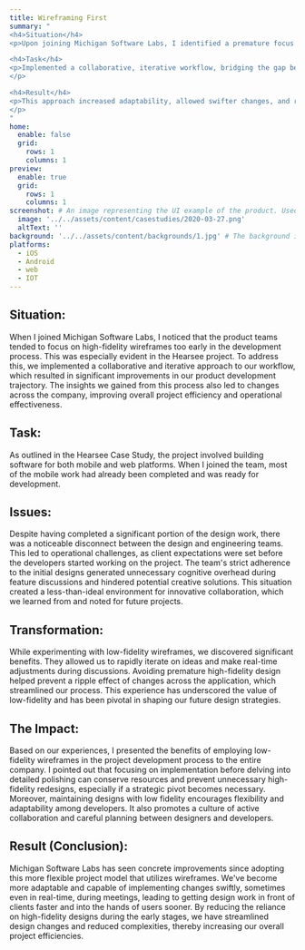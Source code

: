 ```yaml
---
title: Wireframing First
summary: "
<h4>Situation</h4>
<p>Upon joining Michigan Software Labs, I identified a premature focus on high-fidelity wireframes obscuring effective development, particularly in the Hearsee project.</p>

<h4>Task</h4>
<p>Implemented a collaborative, iterative workflow, bridging the gap between design and engineering teams, reducing cognitive overhead, and fostering innovation.
</p>

<h4>Result</h4>  
<p>This approach increased adaptability, allowed swifter changes, and reduced complexities in design changes. Our project efficiency soared, illustrating the value of a flexible, low-fidelity early stage design process in improving project outcomes.
</p>
"
home:
  enable: false
  grid:
    rows: 1
    columns: 1
preview:
  enable: true
  grid:
    rows: 1
    columns: 1
screenshot: # An image representing the UI example of the product. Used in preview cards
  image: '../../assets/content/casestudies/2020-03-27.png'
  altText: ''
background: '../../assets/content/backgrounds/1.jpg' # The background image used for preview cards
platforms:
  - iOS
  - Android
  - web
  - IOT
---
```


## Situation:

When I joined Michigan Software Labs, I noticed that the product teams tended to focus on high-fidelity wireframes too early in the development process. This was especially evident in the Hearsee project. To address this, we implemented a collaborative and iterative approach to our workflow, which resulted in significant improvements in our product development trajectory. The insights we gained from this process also led to changes across the company, improving overall project efficiency and operational effectiveness.

## Task:

As outlined in the Hearsee Case Study, the project involved building software for both mobile and web platforms. When I joined the team, most of the mobile work had already been completed and was ready for development.

## Issues:

Despite having completed a significant portion of the design work, there was a noticeable disconnect between the design and engineering teams. This led to operational challenges, as client expectations were set before the developers started working on the project. The team's strict adherence to the initial designs generated unnecessary cognitive overhead during feature discussions and hindered potential creative solutions. This situation created a less-than-ideal environment for innovative collaboration, which we learned from and noted for future projects.

## Transformation:

While experimenting with low-fidelity wireframes, we discovered significant benefits. They allowed us to rapidly iterate on ideas and make real-time adjustments during discussions. Avoiding premature high-fidelity design helped prevent a ripple effect of changes across the application, which streamlined our process. This experience has underscored the value of low-fidelity and has been pivotal in shaping our future design strategies.

## The Impact:

Based on our experiences, I presented the benefits of employing low-fidelity wireframes in the project development process to the entire company. I pointed out that focusing on implementation before delving into detailed polishing can conserve resources and prevent unnecessary high-fidelity redesigns, especially if a strategic pivot becomes necessary. Moreover, maintaining designs with low fidelity encourages flexibility and adaptability among developers. It also promotes a culture of active collaboration and careful planning between designers and developers.

## Result (Conclusion):

Michigan Software Labs has seen concrete improvements since adopting this more flexible project model that utilizes wireframes. We've become more adaptable and capable of implementing changes swiftly, sometimes even in real-time, during meetings, leading to getting design work in front of clients faster and into the hands of users sooner. By reducing the reliance on high-fidelity designs during the early stages, we have streamlined design changes and reduced complexities, thereby increasing our overall project efficiencies.
